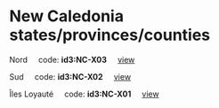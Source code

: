 # New Caledonia states/provinces/counties
Nord&nbsp;&nbsp;&nbsp;&nbsp;&nbsp;code: **id3:NC-X03**&nbsp;&nbsp;&nbsp;&nbsp;&nbsp;[view](../../export/geojson/medium/id3/nc/x03.geojson)&nbsp;&nbsp;&nbsp;&nbsp;&nbsp;


Sud&nbsp;&nbsp;&nbsp;&nbsp;&nbsp;code: **id3:NC-X02**&nbsp;&nbsp;&nbsp;&nbsp;&nbsp;[view](../../export/geojson/medium/id3/nc/x02.geojson)&nbsp;&nbsp;&nbsp;&nbsp;&nbsp;


Îles Loyauté&nbsp;&nbsp;&nbsp;&nbsp;&nbsp;code: **id3:NC-X01**&nbsp;&nbsp;&nbsp;&nbsp;&nbsp;[view](../../export/geojson/medium/id3/nc/x01.geojson)&nbsp;&nbsp;&nbsp;&nbsp;&nbsp;

